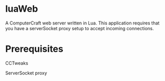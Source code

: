 # luaWeb
A ComputerCraft web server written in Lua.
This application requires that you have a serverSocket proxy setup to accept incoming connections.

# Prerequisites
CCTweaks

ServerSocket proxy

